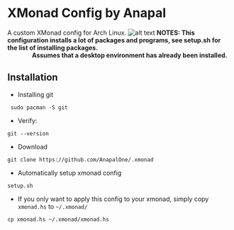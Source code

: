 # XMonad Config by Anapal
A custom XMonad config for Arch Linux.
![alt text](https://github.com/AnapalOne/pictures/blob/master/2022-04-13_17-41.png "XMonad")
   **NOTES: This configuration installs a lot of packages and programs, see setup.sh for the list of installing packages.**   
   &nbsp;&nbsp;&nbsp;&nbsp;&nbsp;&nbsp;&nbsp;&nbsp;&nbsp;&nbsp;&nbsp;&nbsp;&nbsp;&nbsp;**Assumes that a desktop environment has already been installed.**
   <!-- I know, very ugly. --> 

## Installation
- Installing git
``` 
 sudo pacman -S git
```

- Verify:
``` 
git --version
```

- Download
``` 
git clone https://github.com/AnapalOne/.xmonad
```  

- Automatically setup xmonad config
```
setup.sh
```

   - If you only want to apply this config to your xmonad, simply copy `xmonad.hs` to `~/.xmonad/`  
``` 
cp xmonad.hs ~/.xmonad/xmonad.hs
```
